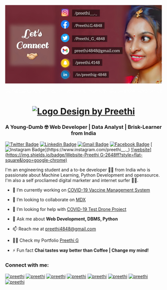 <img src="https://github.com/preethi4848/preethi4848/blob/main/img.png">

![Hello](Hello.gif) 

<!--<h1 align="center">Hi 👋, I'm Preethi G</h1>-->

<h1 class="mb-0" align="center"><a target="_top" href="#" ><img src="https://blog.flamingtext.com/blog/2020/10/13/flamingtext_com_1602602138_825462897.gif" border="0" alt="Logo Design by Preethi" title="Logo Design by Preethi"></a>
                       <!-- PREETHI
                        <span class="text-primary">G</span>-->
                    </h1>
                    
<h3 align="center">A Young-Dumb 🤓 Web Developer | Data Analyst | Brisk-Learner from India </h3>

<!--<p align="left"> <a href="https://twitter.com/Preethi_G_4848" target="blank"><img src="https://img.shields.io/twitter/follow/Preethi_G_4848?logo=twitter&style=for-the-badge" alt="preethi" /></a> </p>-->

[![Twitter Badge](http://img.shields.io/badge/-@Preethi_G_4848-1ca0f1?style=social&logo=twitter&logoColor=blue&link=https://twitter.com/Preethi_G_4848)](https://twitter.com/Preethi_G_4848) [![Linkedin Badge](https://img.shields.io/badge/preethig-4848-blue?style=social&logo=Linkedin&logoColor=blue&link=https://www.linkedin.com/in/preethig-4848)](https://www.linkedin.com/in/preethig-4848)
[![Gmail Badge](https://img.shields.io/badge/-preethi4848@gmail.om-c14438?style=social&logo=Gmail&logoColor=red&link=mailto:preethi4848@gmail.com)](mailto:preethi4848@gmail.com) [![Facebook Badge](https://img.shields.io/badge/-Preethi.G.4848-4267b2?style=social&&logo=Facebook&logoColor=blue&link=https://www.facebook.com/Preethi.G.4848)](https://www.facebook.com/Preethi.G.4848) [![Instagram Badge](https://img.shields.io/badge/-@preethi__._-833ab4?style=social&logo=Instagram&logoColor=A14DAF&link=https://www.instagram.com/preethi__._)](https://www.instagram.com/preethi__._) [![website](https://img.shields.io/badge/Website-Preethi G-2648ff?style=flat-square&logo=google-chrome)](https://preethi4848.github.io/My-Porfolio/)

I'm an engineering student and a to-be developer 👨‍💻 from India who is passionate about Machine Learning, Python Development and opensource. I'm also a self procliamed digital marketer and internet surfer 🏄‍♂️. 



- 🔭 I’m currently working on [COVID-19 Vaccine Management System](https://github.com/preethi4848/COVID-19-Vaccine-Management-System)

- 👯  I’m looking to collaborate on [MDX](https://github.com/mdx-js/mdx)

- 🤔 I’m looking for help with [COVID-19 Test Drone Project](https://github.com/#)

- 💬 Ask me about **Web Development, DBMS, Python**

- 📫 Reach me at [preethi4848@gmail.com](mailto:preethi4848@gmail.com)

- 👨‍💻 Check my Portfolio [Preethi G](https://preethi4848.github.io/My-Porfolio/)

- ⚡ Fun fact **Chai tastes way better than Coffee | Change my mind!**

<h3 align="left">Connect with me:</h3>
<p align="left">
<a href="https://codepen.io/#" target="blank"><img align="center" src="https://cdn.jsdelivr.net/npm/simple-icons@3.0.1/icons/codepen.svg" alt="preethi" height="30" width="40" /></a>
<a href="https://dev.to/preethi_g" target="blank"><img align="center" src="https://cdn.jsdelivr.net/npm/simple-icons@3.0.1/icons/dev-dot-to.svg" alt="preethi" height="30" width="40" /></a>
<a href="
https://twitter.com/Preethi_G_4848?s=09" target="blank"><img align="center" src="https://cdn.jsdelivr.net/npm/simple-icons@3.0.1/icons/twitter.svg" alt="preethi" height="30" width="40" /></a>
<a href="https://www.linkedin.com/in/preethig-4848" target="blank"><img align="center" src="https://cdn.jsdelivr.net/npm/simple-icons@3.0.1/icons/linkedin.svg" alt="preethi" height="30" width="40" /></a>
<a href="https://www.instagram.com/preethi__._/" target="blank"><img align="center" src="https://cdn.jsdelivr.net/npm/simple-icons@3.0.1/icons/instagram.svg" alt="preethi" height="30" width="40" /></a>
<a href="https://www.facebook.com/Preethi.G.4848" target="blank"><img align="center" src="https://cdn.jsdelivr.net/npm/simple-icons@3.0.1/icons/facebook.svg" alt="preethi" height="30" width="40" /></a>
<a href="https://medium.com/@preethi4848" target="blank"><img align="center" src="https://cdn.jsdelivr.net/npm/simple-icons@3.0.1/icons/medium.svg" alt="preethi" height="30" width="40" /></a>
<a href="https://t.me/PreethiG_4848" target="blank"><img align="center" src="https://cdn.jsdelivr.net/npm/simple-icons@3.0.1/icons/telegram.svg" alt="preethi" height="30" width="40" /></a>
</p>
